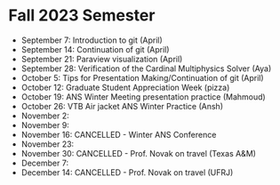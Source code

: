 # Fall 2023 Semester

- September 7: Introduction to git (April)
- September 14: Continuation of git (April)
- September 21: Paraview visualization (April)
- September 28: Verification of the Cardinal Multiphysics Solver (Aya)
- October 5: Tips for Presentation Making/Continuation of git (April)
- October 12: Graduate Student Appreciation Week (pizza)
- October 19: ANS Winter Meeting presentation practice (Mahmoud)
- October 26: VTB Air jacket ANS Winter Practice (Ansh)
- November 2:
- November 9:
- November 16: CANCELLED - Winter ANS Conference
- November 23:
- November 30: CANCELLED - Prof. Novak on travel (Texas A&M)
- December 7:
- December 14: CANCELLED - Prof. Novak on travel (UFRJ)
